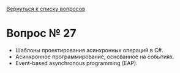 [Вернуться к списку вопросов](../questions.md)
# Вопрос № 27

* Шаблоны проектирования асинхронных операций в C#. 
* Асинхронное программирование, основанное на событиях. 
* Event-based asynchronous programming (EAP).